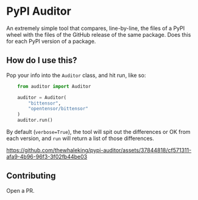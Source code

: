 # PyPI Auditor

An extremely simple tool that compares, line-by-line, the files of a PyPI wheel with the files
of the GitHub release of the same package. Does this for each PyPI version of a package.


## How do I use this?

Pop your info into the `Auditor` class, and hit run, like so:
```python
    from auditor import Auditor

    auditor = Auditor(
        "bittensor",
        "opentensor/bittensor"
    )
    auditor.run()
```

By default (`verbose=True`), the tool will spit out the differences or OK from each version, and `run`
will return a list of those differences.


https://github.com/thewhaleking/pypi-auditor/assets/37844818/cf571311-afa9-4b96-96f3-3f02fb44be03



## Contributing

Open a PR.
